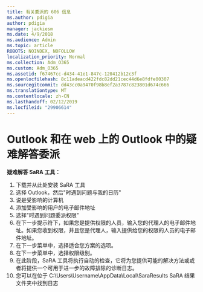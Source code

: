 ```yaml
---
title: 有关委派的 606 信息
ms.author: pdigia
author: pdigia
manager: jackiesm
ms.date: 4/9/2018
ms.audience: Admin
ms.topic: article
ROBOTS: NOINDEX, NOFOLLOW
localization_priority: Normal
ms.collection: Adm_O365
ms.custom: Adm_O365
ms.assetid: f67467cc-d434-41e1-847c-120412b12c3f
ms.openlocfilehash: 8c11adeacd422fdc82dd21cec44d6e8fdfe00307
ms.sourcegitcommit: dd43cc0a9470f98b8ef2a3787c823801d674c666
ms.translationtype: MT
ms.contentlocale: zh-CN
ms.lasthandoff: 02/12/2019
ms.locfileid: "29906614"
---
```

# <a name="troubleshooting-delegation-in-outlook-and-outlook-on-the-web"></a>Outlook 和在 web 上的 Outlook 中的疑难解答委派

**疑难解答 SaRA 工具：**

1. 下载并从此处安装 SaRA 工具
1. 选择 Outlook，然后"时遇到问题与我的日历"
1. 说是受影响的计算机
1. 添加受影响的用户的电子邮件地址
1. 选择"时遇到问题委派权限"
1. 在下一步提示符下，如果您是提供权限的人员，输入您的代理人的电子邮件地址。如果您收到权限，并且您是代理人，输入提供给您的权限的人员的电子邮件地址。
1. 在下一步菜单中，选择适合您方案的选项。 
1. 在下一步菜单中，选择权限级别。
1. 在此阶段，SaRA 工具将执行自动的检查，它将为您提供可能的解决方法或或者将提供一个可用于进一步的故障排除的诊断日志。
1. 您可以在位于 C:\Users\Username\AppData\Local\SaraResults SaRA 结果文件夹中找到日志